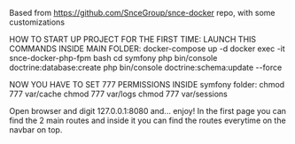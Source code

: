 Based from https://github.com/SnceGroup/snce-docker repo, with some customizations

HOW TO START UP PROJECT FOR THE FIRST TIME: 
LAUNCH THIS COMMANDS INSIDE MAIN FOLDER:
docker-compose up -d
docker exec -it snce-docker-php-fpm bash
cd symfony 
php bin/console doctrine:database:create
php bin/console doctrine:schema:update --force

NOW YOU HAVE TO SET 777 PERMISSIONS INSIDE symfony folder:
chmod 777 var/cache
chmod 777 var/logs
chmod 777 var/sessions

Open browser and digit 127.0.0.1:8080 and... enjoy! 
In the first page you can find the 2 main routes and inside it you can find the routes everytime on the navbar on top.
